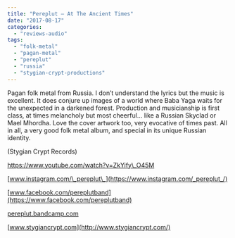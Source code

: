 ```yaml
---
title: "Pereplut – At The Ancient Times"
date: "2017-08-17"
categories: 
  - "reviews-audio"
tags: 
  - "folk-metal"
  - "pagan-metal"
  - "pereplut"
  - "russia"
  - "stygian-crypt-productions"
---
```


Pagan folk metal from Russia. I don’t understand the lyrics but the music is excellent. It does conjure up images of a world where Baba Yaga waits for the unexpected in a darkened forest. Production and musicianship is first class, at times melancholy but most cheerful… like a Russian Skyclad or Mael Mhordha. Love the cover artwork too, very evocative of times past. All in all, a very good folk metal album, and special in its unique Russian identity.

(Stygian Crypt Records)

https://www.youtube.com/watch?v=ZkYify\_O45M

[www.instagram.com/\_pereplut\_](https://www.instagram.com/_pereplut_/)

[www.facebook.com/pereplutband](https://www.facebook.com/pereplutband)

[pereplut.bandcamp.com](https://pereplut.bandcamp.com/)

[www.stygiancrypt.com](http://www.stygiancrypt.com/)
